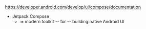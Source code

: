 https://developer.android.com/develop/ui/compose/documentation

* Jetpack Compose
  * := modern toolkit -- for -- building native Android UI

